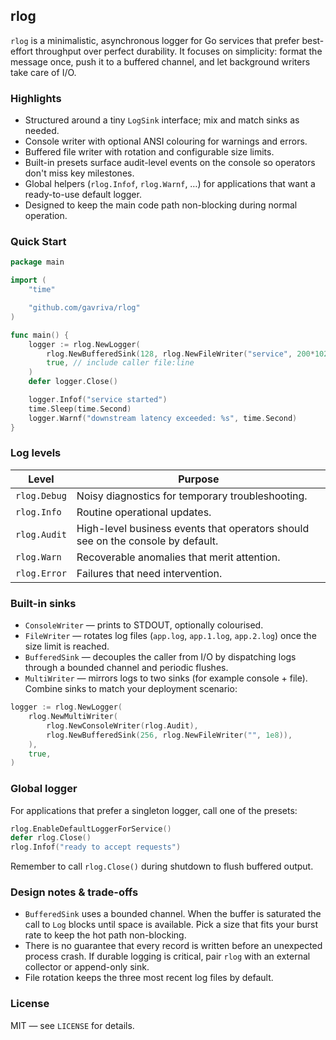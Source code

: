## rlog

`rlog` is a minimalistic, asynchronous logger for Go services that prefer
best-effort throughput over perfect durability. It focuses on simplicity:
format the message once, push it to a buffered channel, and let background
writers take care of I/O.

### Highlights
- Structured around a tiny `LogSink` interface; mix and match sinks as needed.
- Console writer with optional ANSI colouring for warnings and errors.
- Buffered file writer with rotation and configurable size limits.
- Built-in presets surface audit-level events on the console so operators don't miss key milestones.
- Global helpers (`rlog.Infof`, `rlog.Warnf`, …) for applications that want a
  ready-to-use default logger.
- Designed to keep the main code path non-blocking during normal operation.

### Quick Start
```go
package main

import (
	"time"

	"github.com/gavriva/rlog"
)

func main() {
	logger := rlog.NewLogger(
		rlog.NewBufferedSink(128, rlog.NewFileWriter("service", 200*1024*1024)),
		true, // include caller file:line
	)
	defer logger.Close()

	logger.Infof("service started")
	time.Sleep(time.Second)
	logger.Warnf("downstream latency exceeded: %s", time.Second)
}
```

### Log levels
Level | Purpose
----- | -------
`rlog.Debug` | Noisy diagnostics for temporary troubleshooting.
`rlog.Info` | Routine operational updates.
`rlog.Audit` | High-level business events that operators should see on the console by default.
`rlog.Warn` | Recoverable anomalies that merit attention.
`rlog.Error` | Failures that need intervention.

### Built-in sinks
- `ConsoleWriter` — prints to STDOUT, optionally colourised.
- `FileWriter` — rotates log files (`app.log`, `app.1.log`, `app.2.log`) once the
  size limit is reached.
- `BufferedSink` — decouples the caller from I/O by dispatching logs through a
  bounded channel and periodic flushes.
- `MultiWriter` — mirrors logs to two sinks (for example console + file).
Combine sinks to match your deployment scenario:
```go
logger := rlog.NewLogger(
	rlog.NewMultiWriter(
		rlog.NewConsoleWriter(rlog.Audit),
		rlog.NewBufferedSink(256, rlog.NewFileWriter("", 1e8)),
	),
	true,
)
```

### Global logger
For applications that prefer a singleton logger, call one of the presets:
```go
rlog.EnableDefaultLoggerForService()
defer rlog.Close()
rlog.Infof("ready to accept requests")
```
Remember to call `rlog.Close()` during shutdown to flush buffered output.

### Design notes & trade-offs
- `BufferedSink` uses a bounded channel. When the buffer is saturated the call
  to `Log` blocks until space is available. Pick a size that fits your burst rate
  to keep the hot path non-blocking.
- There is no guarantee that every record is written before an unexpected
  process crash. If durable logging is critical, pair `rlog` with an external
  collector or append-only sink.
- File rotation keeps the three most recent log files by default.

### License
MIT — see `LICENSE` for details.
